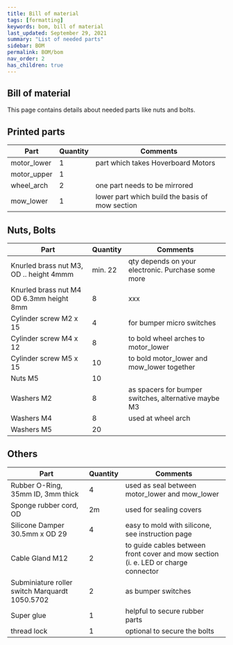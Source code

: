 ```yaml
---
title: Bill of material
tags: [formatting]
keywords: bom, bill of material
last_updated: September 29, 2021
summary: "List of needed parts"
sidebar: BOM
permalink: BOM/bom
nav_order: 2
has_children: true
---
```


## Bill of material
This page contains details about needed parts like nuts and bolts.

## Printed parts

| Part | Quantity | Comments |
|-------|--------|---------|
| motor_lower | 1 | part which takes Hoverboard Motors|
| motor_upper | 1 | |
| wheel_arch | 2 | one part needs to be mirrored |
| mow_lower | 1 | lower part which build the basis of mow section |

## Nuts, Bolts

| Part | Quantity | Comments |
|-------|--------|---------|
| Knurled brass nut M3, OD .. height 4mmm | min. 22  | qty depends on your electronic. Purchase some more  |
| Knurled brass nut M4 OD 6.3mm height 8mm| 8 |xxx|
| Cylinder screw M2 x 15 | 4 | for bumper micro switches | 
| Cylinder screw M4 x 12 | 8 | to bold wheel arches to motor_lower |
| Cylinder screw M5 x 15 | 10 | to bold motor_lower and mow_lower together | 
| Nuts M5 | 10 | |
| Washers M2 | 8 | as spacers for bumper switches, alternative maybe M3 |
| Washers M4 | 8 | used at wheel arch |
| Washers M5 | 20 | |

## Others

| Part | Quantity | Comments |
|-------|--------|---------|
| Rubber O-Ring, 35mm ID, 3mm thick | 4 | used as seal between motor_lower and mow_lower |
| Sponge rubber cord, OD | 2m | used for sealing covers |
| Silicone Damper 30.5mm x OD 29 | 4 | easy to mold with silicone, see instruction page |
| Cable Gland M12 | 2 | to guide cables between front cover and mow section (i. e. LED or charge connector |
| Subminiature roller switch Marquardt 1050.5702 | 2 | as bumper switches |
| Super glue | 1 | helpful to secure rubber parts |
| thread lock | 1 | optional to secure the bolts |
